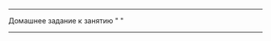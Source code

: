 __________________________________________________________________________
Домашнее задание к занятию " "
__________________________________________________________________________

